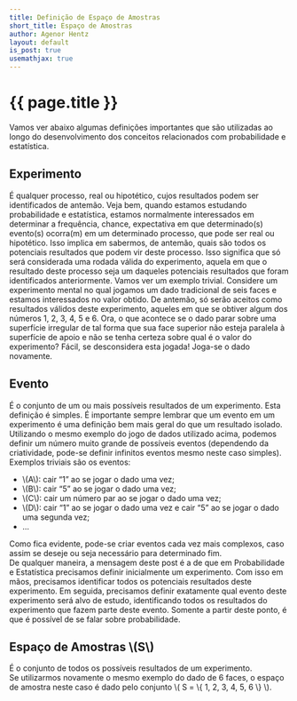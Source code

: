 ```yaml
---
title: Definição de Espaço de Amostras
short_title: Espaço de Amostras
author: Agenor Hentz
layout: default
is_post: true
usemathjax: true
---
```


# <a name="title">{{ page.title }}</a>

Vamos ver abaixo algumas definições importantes que são utilizadas ao longo do desenvolvimento dos conceitos relacionados com probabilidade e estatística.

## Experimento

É qualquer processo, real ou hipotético, cujos resultados podem ser identificados de antemão.
Veja bem, quando estamos estudando probabilidade e estatística, estamos normalmente interessados em determinar a frequência, chance, expectativa em que determinado(s) evento(s) ocorra(m) em um determinado processo, que pode ser real ou hipotético. Isso implica em sabermos, de antemão, quais são todos os potenciais resultados que podem vir deste processo. Isso significa que só será considerada uma rodada válida do experimento, aquela em que o resultado deste processo seja um daqueles potenciais resultados que foram identificados anteriormente. Vamos ver um exemplo trivial. Considere um experimento mental no qual jogamos um dado tradicional de seis faces e estamos interessados no valor obtido. De antemão, só serão aceitos como resultados válidos deste experimento, aqueles em que se obtiver algum dos números 1, 2, 3, 4, 5 e 6. Ora, o que acontece se o dado parar sobre uma superfície irregular de tal forma que sua face superior não esteja paralela à superfície de apoio e não se tenha certeza sobre qual é o valor do experimento? Fácil, se desconsidera esta jogada! Joga-se o dado novamente.


## Evento
É o conjunto de um ou mais possíveis resultados de um experimento.
Esta definição é simples. É importante sempre lembrar que um evento em um experimento é uma definição bem mais geral do que um resultado isolado. Utilizando o mesmo exemplo do jogo de dados utilizado acima, podemos definir um número muito grande de possíveis eventos (dependendo da criatividade, pode-se definir infinitos eventos mesmo neste caso simples). Exemplos triviais são os eventos:

- \\(A\\): cair “1” ao se jogar o dado uma vez;
- \\(B\\): cair “5” ao se jogar o dado uma vez;
- \\(C\\): cair um número par ao se jogar o dado uma vez;
- \\(D\\): cair “1” ao se jogar o dado uma vez e cair “5” ao se jogar o dado uma segunda vez;
- ...


Como fica evidente, pode-se criar eventos cada vez mais complexos, caso assim se deseje ou seja necessário para determinado fim.
<br />
De qualquer maneira, a mensagem deste post é a de que em Probabilidade e Estatística precisamos definir inicialmente um experimento. Com isso em mãos, precisamos identificar todos os potenciais resultados deste experimento. Em seguida, precisamos definir exatamente qual evento deste experimento será alvo de estudo, identificando todos os resultados do experimento que fazem parte deste evento. Somente a partir deste ponto, é que é possível de se falar sobre probabilidade.
<br />

## Espaço de Amostras \\(S\\)
É o conjunto de todos os possíveis resultados de um experimento. <br />
Se utilizarmos novamente o mesmo exemplo do dado de 6 faces, o espaço de amostra neste caso é dado pelo conjunto \\( S = \\{ 1, 2, 3, 4, 5, 6 \\} \\).


